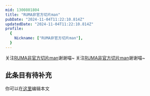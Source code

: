 ```yaml
---
mid: 1300801804
title: "RUMA非官方切片man"
pubDate: "2024-11-04T11:22:10.814Z"
updatedDate: "2024-11-04T11:22:10.814Z"
profile:
  {
    Nickname: ["RUMA非官方切片man"],
  }
---
```


关注[RUMA非官方切片man](https://space.bilibili.com/1300801804)谢谢喵~ 关注[RUMA非官方切片man](https://space.bilibili.com/1300801804)谢谢喵~

## 此条目有待补充
你可以在[这里](https://github.com/Yuhanawa/VTuber.ICU-Content/edit/master/v/RUMA非官方切片man/index.md)编辑本文
